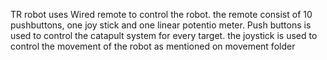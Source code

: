 TR robot uses Wired remote to control the robot. the remote consist of 10 pushbuttons, one joy stick and one linear potentio meter.
Push buttons is used to control the catapult system for every target. 
the joystick is used to control the movement of the robot as mentioned on movement folder
